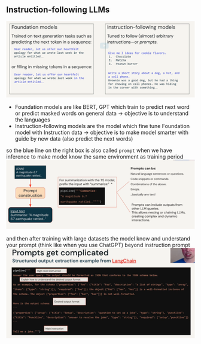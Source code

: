 ## Instruction-following LLMs
![](attachments/2023-06-18-11.png)
- Foundation models are like BERT, GPT which train to predict next word or predict masked words on general data → objective is to understand the languages
- Instruction-following models are the model which fine tune Foundation model with Instruction data → objective is to make model smarter with guide by new data (also predict the next words)

so the blue line on the right box is also called `prompt` when we have inference to make model know the same environment as training period
![](attachments/2023-06-18-12.png)

and then after training with large datasets the model know and understand your prompt (think like when you use ChatGPT) beyond instruction prompt
![](attachments/2023-06-18-13.png)